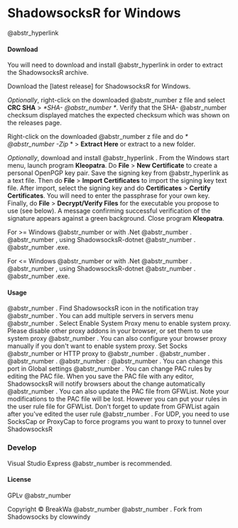 # ShadowsocksR for Windows

@abstr_hyperlink 

#### Download

You will need to download and install @abstr_hyperlink in order to extract the ShadowsocksR archive.

Download the [latest release] for ShadowsocksR for Windows.

_Optionally_, right-click on the downloaded @abstr_number z file and select **CRC SHA** > _*SHA- @abstr_number *_. Verify that the SHA- @abstr_number checksum displayed matches the expected checksum which was shown on the releases page.

Right-click on the downloaded @abstr_number z file and do _* @abstr_number -Zip_ * > **Extract Here** or extract to a new folder.

_Optionally_, download and install @abstr_hyperlink . From the Windows start menu, launch program **Kleopatra**. Do **File** > **New Certificate** to create a personal OpenPGP key pair. Save the signing key from @abstr_hyperlink as a text file. Then do **File** > **Import Certificates** to import the signing key text file. After import, select the signing key and do **Certificates** > **Certify Certificates**. You will need to enter the passphrase for your own key. Finally, do **File** > **Decrypt/Verify Files** for the executable you propose to use (see below). A message confirming successful verification of the signature appears against a green background. Close program **Kleopatra**.

For >= Windows @abstr_number or with .Net @abstr_number . @abstr_number , using ShadowsocksR-dotnet @abstr_number . @abstr_number .exe.

For <= Windows @abstr_number or with .Net @abstr_number . @abstr_number , using ShadowsocksR-dotnet @abstr_number . @abstr_number .exe.

#### Usage

@abstr_number . Find ShadowsocksR icon in the notification tray @abstr_number . You can add multiple servers in servers menu @abstr_number . Select Enable System Proxy menu to enable system proxy. Please disable other proxy addons in your browser, or set them to use system proxy @abstr_number . You can also configure your browser proxy manually if you don't want to enable system proxy. Set Socks @abstr_number or HTTP proxy to @abstr_number . @abstr_number . @abstr_number . @abstr_number : @abstr_number . You can change this port in Global settings @abstr_number . You can change PAC rules by editing the PAC file. When you save the PAC file with any editor, ShadowsocksR will notify browsers about the change automatically @abstr_number . You can also update the PAC file from GFWList. Note your modifications to the PAC file will be lost. However you can put your rules in the user rule file for GFWList. Don't forget to update from GFWList again after you've edited the user rule @abstr_number . For UDP, you need to use SocksCap or ProxyCap to force programs you want to proxy to tunnel over ShadowsocksR

### Develop

Visual Studio Express @abstr_number is recommended.

#### License

GPLv @abstr_number 

Copyright © BreakWa @abstr_number @abstr_number . Fork from Shadowsocks by clowwindy
